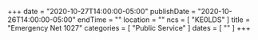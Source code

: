 +++
date = "2020-10-27T14:00:00-05:00"
publishDate = "2020-10-26T14:00:00-05:00"
endTime = ""
location = ""
ncs = [ "KE0LDS" ]
title = "Emergency Net 1027"
categories = [ "Public Service" ]
dates = [ "" ]
+++
